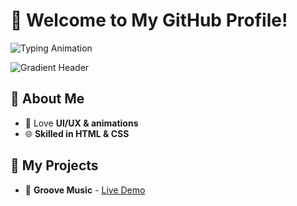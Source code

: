 # 🚀 Welcome to My GitHub Profile!

![Typing Animation](https://readme-typing-svg.herokuapp.com?font=Fira+Code&size=30&pause=1000&color=F7B42C&width=600&lines=Hey!+I'm+Vedant;Welcome+to+my+GitHub!;Exploring+the+World+of+Web+Design!+💻)

![Gradient Header](https://capsule-render.vercel.app/api?type=waving&color=gradient&height=200&section=header&text=Vedant's%20GitHub&fontSize=40&fontAlignY=35)

## 🌟 About Me

- 🎨 Love **UI/UX & animations**
- 🌐 **Skilled in HTML & CSS**

## 🚀 My Projects

- 🎵 **Groove Music** - [Live Demo](#)
